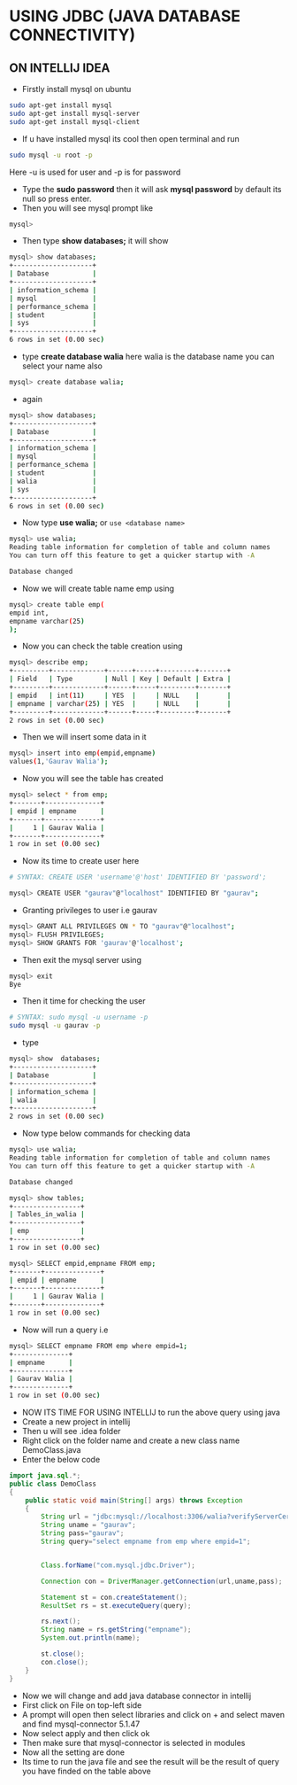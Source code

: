 # USING JDBC (JAVA DATABASE CONNECTIVITY)

## ON INTELLIJ IDEA

* Firstly install mysql on ubuntu

```bash
sudo apt-get install mysql
sudo apt-get install mysql-server
sudo apt-get install mysql-client
```

* If u have installed mysql its cool then open terminal and run

```bash
sudo mysql -u root -p
```

Here -u is used for user and -p is for password

* Type the **sudo password** then it will ask **mysql password** by default its null so press enter.
* Then you will see mysql prompt like

```bash
mysql>
```

* Then type **show databases;** it will show

```bash
mysql> show databases;
+--------------------+
| Database           |
+--------------------+
| information_schema |
| mysql              |
| performance_schema |
| student            |
| sys                |
+--------------------+
6 rows in set (0.00 sec)
```

* type **create database walia** here walia is the database name you can select your name also

```bash
mysql> create database walia;
```

* again

```bash
mysql> show databases;
+--------------------+
| Database           |
+--------------------+
| information_schema |
| mysql              |
| performance_schema |
| student            |
| walia              |
| sys                |
+--------------------+
6 rows in set (0.00 sec)
```

* Now type **use walia;** or ```use <database name>```

```bash
mysql> use walia;
Reading table information for completion of table and column names
You can turn off this feature to get a quicker startup with -A

Database changed
```

* Now we will create table name emp using

```bash
mysql> create table emp(
empid int,
empname varchar(25)
);
```

* Now you can check the table creation using

```bash
mysql> describe emp;
+---------+-------------+------+-----+---------+-------+
| Field   | Type        | Null | Key | Default | Extra |
+---------+-------------+------+-----+---------+-------+
| empid   | int(11)     | YES  |     | NULL    |       |
| empname | varchar(25) | YES  |     | NULL    |       |
+---------+-------------+------+-----+---------+-------+
2 rows in set (0.00 sec)
```

* Then we will insert some data in it

```bash
mysql> insert into emp(empid,empname)
values(1,'Gaurav Walia');
```

* Now you will see the table has created

```bash
mysql> select * from emp;
+-------+--------------+
| empid | empname      |
+-------+--------------+
|     1 | Gaurav Walia |
+-------+--------------+
1 row in set (0.00 sec)
```

* Now its time to create user here

```bash
# SYNTAX: CREATE USER 'username'@'host' IDENTIFIED BY 'password';

mysql> CREATE USER "gaurav"@"localhost" IDENTIFIED BY "gaurav";
```

* Granting privileges to user i.e gaurav

```bash
mysql> GRANT ALL PRIVILEGES ON * TO "gaurav"@"localhost";
mysql> FLUSH PRIVILEGES;
mysql> SHOW GRANTS FOR 'gaurav'@'localhost';
```

* Then exit the mysql server using

```bash
mysql> exit
Bye
```

* Then it time for checking the user

```bash
# SYNTAX: sudo mysql -u username -p
sudo mysql -u gaurav -p
```

* type

```bash
mysql> show  databases;
+--------------------+
| Database           |
+--------------------+
| information_schema |
| walia              |
+--------------------+
2 rows in set (0.00 sec)
```

* Now type below commands for checking data

```bash
mysql> use walia;
Reading table information for completion of table and column names
You can turn off this feature to get a quicker startup with -A

Database changed

mysql> show tables;
+-----------------+
| Tables_in_walia |
+-----------------+
| emp             |
+-----------------+
1 row in set (0.00 sec)

mysql> SELECT empid,empname FROM emp;
+-------+--------------+
| empid | empname      |
+-------+--------------+
|     1 | Gaurav Walia |
+-------+--------------+
1 row in set (0.00 sec)
```

* Now will run a query i.e

```bash
mysql> SELECT empname FROM emp where empid=1;
+--------------+
| empname      |
+--------------+
| Gaurav Walia |
+--------------+
1 row in set (0.00 sec)
```

* NOW ITS TIME FOR USING INTELLIJ to run the above query using java
* Create a new project in intellij
* Then u will see .idea folder
* Right click on the folder name and create a new class name DemoClass.java
* Enter the below code

```java
import java.sql.*;
public class DemoClass
{
    public static void main(String[] args) throws Exception
    {
        String url = "jdbc:mysql://localhost:3306/walia?verifyServerCertificate=false&useSSL=true";
        String uname = "gaurav";
        String pass="gaurav";
        String query="select empname from emp where empid=1";


        Class.forName("com.mysql.jdbc.Driver");

        Connection con = DriverManager.getConnection(url,uname,pass);

        Statement st = con.createStatement();
        ResultSet rs = st.executeQuery(query);

        rs.next();
        String name = rs.getString("empname");
        System.out.println(name);

        st.close();
        con.close();
    }
}
```

* Now we will change and add java database connector in intellij
* First click on File on top-left side
* A prompt will open then select libraries and click on + and select maven and find mysql-connector 5.1.47
* Now select apply and then click ok
* Then make sure that mysql-connector is selected in modules
* Now all the setting are done
* Its time to run the java file and see the result will be the result of query you have finded on the table above